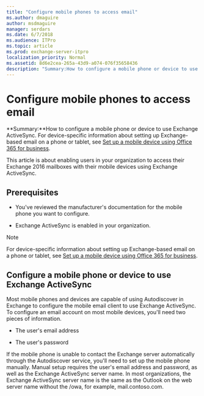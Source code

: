 ```yaml
---
title: "Configure mobile phones to access email"
ms.author: dmaguire
author: msdmaguire
manager: serdars
ms.date: 6/7/2018
ms.audience: ITPro
ms.topic: article
ms.prod: exchange-server-itpro
localization_priority: Normal
ms.assetid: 8d6e2cea-265a-43d9-a074-076f35658436
description: "Summary:How to configure a mobile phone or device to use Exchange ActiveSync. For device-specific information about setting up Exchange-based email on a phone or tablet, see Set up a mobile device using Office 365 for business."
---
```


# Configure mobile phones to access email

 **Summary:**How to configure a mobile phone or device to use Exchange ActiveSync. For device-specific information about setting up Exchange-based email on a phone or tablet, see [Set up a mobile device using Office 365 for business](https://support.office.com/article/7dabb6cb-0046-40b6-81fe-767e0b1f014f).
  
This article is about enabling users in your organization to access their Exchange 2016 mailboxes with their mobile devices using Exchange ActiveSync.
  
## Prerequisites

- You've reviewed the manufacturer's documentation for the mobile phone you want to configure.
    
- Exchange ActiveSync is enabled in your organization.
    
> [!NOTE]
> For device-specific information about setting up Exchange-based email on a phone or tablet, see [Set up a mobile device using Office 365 for business](https://support.office.com/article/7dabb6cb-0046-40b6-81fe-767e0b1f014f). 
  
## Configure a mobile phone or device to use Exchange ActiveSync

Most mobile phones and devices are capable of using Autodiscover in Exchange to configure the mobile email client to use Exchange ActiveSync. To configure an email account on most mobile devices, you'll need two pieces of information.
  
- The user's email address
    
- The user's password
    
If the mobile phone is unable to contact the Exchange server automatically through the Autodiscover service, you'll need to set up the mobile phone manually. Manual setup requires the user's email address and password, as well as the Exchange ActiveSync server name. In most organizations, the Exchange ActiveSync server name is the same as the Outlook on the web server name without the /owa, for example, mail.contoso.com.
  

